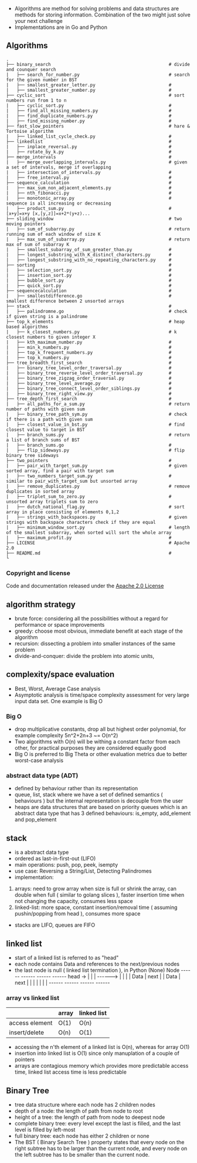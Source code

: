- Algorithms are method for solving problems and data structures are methods for storing information. Combination of the two might just solve your next challenge
- Implementations are in Go and Python

## Algorithms
    .
    ├── binary_search                                             # divide and counquer search
    |   ├── search_for_number.py                                  # search for the given number in BST
    |   ├── smallest_greater_letter.py                            #
    |   ├── smallest_greater_number.py                            # 
    ├── cyclic_sort                                               # sort numbers run from 1 to n 
    |   ├── cyclic_sort.py                                        #    
    |   ├── find_all_missing_numbers.py                           #   
    |   ├── find_duplicate_numbers.py                             # 
    |   ├── find_missing_number.py                                # 
    ├── fast_slow_pointers                                        # hare & Tortoise algorithm
    |   ├── linked_list_cycle_check.py                            #  
    ├── linkedlist                                                #
    |   ├── inplace_reversal.py                                   # 
    |   ├── rotate_by_k.py                                        #
    ├── merge_intervals                                           #
    |   ├── merge_overlapping_intervals.py                        # given a set of intervals, merge if overlapping
    |   ├── intersection_of_intervals.py                          # 
    |   ├── free_interval.py                                      #
    ├── sequence_calculation                                      #
    |   ├── max_sum_non_adjacent_elements.py                      #   
    |   ├── nth_fibonacci.py                                      #  
    |   ├── monotonic_array.py                                    # sequence is all increasing or decreasing 
    |   ├── product_sum.py                                        # [x+y]=x+y [x,[y,z]]=x+2*(y+z)...
    ├── sliding_window                                            # two moving pointers
    |   ├── sum_of_subarray.py                                    # return running sum of each window of size K
    |   ├── max_sum_of_subarray.py                                # return max of sum of subarray K
    |   ├── smallest_subarray_of_sum_greater_than.py              #
    |   ├── longest_substring_with_K_distinct_characters.py       # 
    |   ├── longest_substring_with_no_repeating_characters.py     #
    ├── sorting                                                   #
    |   ├── selection_sort.py                                     # 
    |   ├── insertion_sort.py                                     # 
    |   ├── bubble_sort.py                                        # 
    |   ├── quick_sort.py                                         #
    ├── sequencecalculation                                       #
    |   ├── smallestdifference.go                                 # smallest difference between 2 unsorted arrays
    ├── stack                                                     #
    |   ├── palindromne.go                                        # check if given string is a palindrome
    ├── top_k_elements                                            # heap based algorithms
    |   ├── k_closest_numbers.py                                  # k closest numbers to given integer X
    |   ├── kth_maximum_number.py                                 # 
    |   ├── min_k_numbers.py                                      # 
    |   ├── top_k_frequent_numbers.py                             # 
    |   ├── top_k_numbers.py                                      # 
    ├── tree_breadth_first_search                                 # 
    |   ├── binary_tree_level_order_traversal.py                  # 
    |   ├── binary_tree_reverse_level_order_traversal.py          #  
    |   ├── binary_tree_zigzag_order_traversal.py                 # 
    |   ├── binary_tree_level_average.py                          # 
    |   ├── binary_tree_connect_level_order_siblings.py           # 
    |   ├── binary_tree_right_view.py                             # 
    ├── tree_depth_first_search                                   # 
    |   ├── all_paths_for_a_sum.py                                # return number of paths with given sum 
    |   ├── binary_tree_path_sym.py                               # check if there is a path with given sum
    |   ├── closest_value_in_bst.py                               # find closest value to target in BST
    |   ├── branch_sums.py                                        # return a list of branch sums of BST
    |   ├── branch_sums.go                                        # 
    |   ├── flip_sideways.py                                      # flip binary tree sideways
    ├── two_pointers                                              # 
    |   ├── pair_with_target_sum.py                               # given sorted array, find a pair with target sum
    |   ├── two_numbers_target_sum.py                             # similar to pair_with_target_sum but unsorted array
    |   ├── remove_duplicates.py                                  # remove duplicates in sorted array
    |   ├── triplet_sum_to_zero.py                                # unsorted array triplets sum to zero
    |   ├── dutch_national_flag.py                                # sort array in place consisting of elements 0,1,2
    |   ├── strings_with_backspaces.py                            # given strings with backspace characters check if they are equal
    |   ├── minimum_window_sort.py                                # length of the smallest subarray, when sorted will sort the whole array
    |   ├── maximum_profit.py                                     # 
    ├── LICENSE                                                   # Apache 2.0
    ├── README.md                                                 # 
    └ 
    
### Copyright and license

Code and documentation released under the [Apache 2.0 License](LICENSE) 
 
## algorithm strategy
- brute force: considering all the possibilities without a regard for performance or space improvements
- greedy: choose most obvious, immediate benefit at each stage of the algorithm
- recursion: dissecting a problem into smaller instances of the same problem
- divide-and-conquer: divide the problem into atomic units,

## complexity/space evaluation
- Best, Worst, Average Case analysis
- Asymptotic analysis is time/space complexity assessment for very large input data set. One example is Big O

### Big O
- drop multiplicative constants, drop all but highest order polynomial, for example complexity 5n^2+2n+3 ~= O(n^2)
- Two algorithms with  O(n) will be withing a constant factor from each other, for practical purposes they are considered equally good
- Big O is preferred to Big Theta or other evaluation metrics due to better worst-case analysis

### abstract data type (ADT)
- defined by behaviour rather than its representation
- queue, list, stack where we have a set of defined semantics ( behaviours ) but the internal representation is decouple from the user
- heaps are data structures that are based on priority queues which is an abstract data type that has 3 defined behaviours: 
 is_empty, add_element and pop_element 

## stack
- is a abstract data type
- ordered as last-in-first-out (LIFO)
- main operations: push, pop, peek, isempty
- use case: Reversing a String/List, Detecting Palindromes
- implementation: 
1. arrays: need to grow array when size is full or shrink the array, can double when full ( similar to golang slices ), 
faster insertion time  when not changing the capacity, consumes less space 
2. linked-list: more space, constant insertion/removal time ( assuming pushin/popping from head ), consumes more space
- stacks are LIFO, queues are FIFO

## linked list
- start of a linked list is referred to as "head"
- each node contains Data and references to the next/previous nodes
- the last node is null ( linked list termination ), in Python (None)
              Node
         ------ ------           ------ ------
head -> |      |      | ------> |      |      |
        | Data | next |         | Data | next |
        |      |      |         |      |      |
         ------ ------           ------ ------

### array vs linked list

  |                | array | linked list |
  | -----          | ----- | ------      |         
  | access element | O(1)  | O(n)        | 
  | insert/delete  | O(n)  | O(1)        |
- accessing the n'th element of a linked list is O(n), whereas for array  O(1)
- insertion into linked list is O(1) since only manuplation of a couple of pointers
- arrays are contagious memory which provides more predictable access time, linked list access time is less predictable

## Binary Tree
- tree data structure where each node has 2 children nodes
- depth of a node:  the length of path from node to root
- height of a tree: the length of path from node to deepest node
- complete binary tree: every level except the last is filled, and the last level is filled by left-most
- full binary tree: each node has either 2 children or none
- The BST ( Binary Search Tree ) property states that every node on the right subtree has to be larger than the current node, and every node on the left subtree has to be smaller than the current node.

